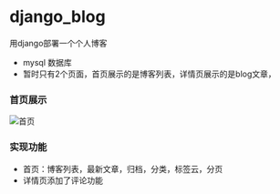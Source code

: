# django_blog
用django部署一个个人博客

- mysql 数据库
- 暂时只有2个页面，首页展示的是博客列表，详情页展示的是blog文章，

### 首页展示

![首页](images/首页展示.png)

### 实现功能

- 首页：博客列表，最新文章，归档，分类，标签云，分页
- 详情页添加了评论功能

